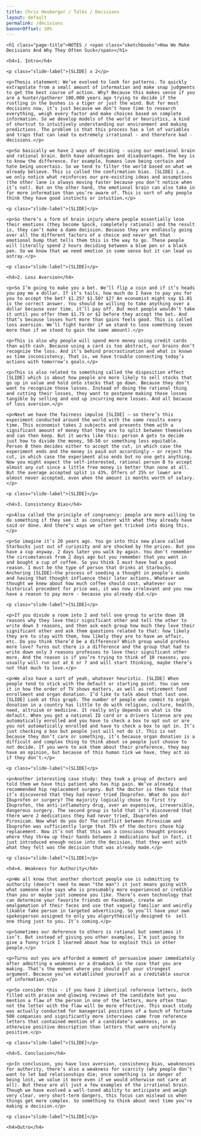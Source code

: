```yaml
---
title: Chris Heuberger / Talks / Decisions
layout: default
permalink: /decisions
bannerOffset: 30%
---
```


<div class="main-content">

  <div class="talk-notes">

    <h1 class="page-title">NOTES / <span class="sketchbooks">How We Make Decisions And Why They Often Suck</span></h1>

    <h4>1. Intro</h4>

    <p class="slide-label">[SLIDE] x 2</p>

    <p>Thesis statement: We’ve evolved to look for patterns. To quickly extrapolate from a small amount of information and make snap judgments to get the best course of action. Why? Because this makes sense if you are a hunter/gatherer 100,000 years ago trying to decide if the rustling in the bushes is a tiger or just the wind. But for most decisions now, it’s just because we don’t have time to research everything, weigh every factor and make choices based on complete information. So we develop models of the world or heuristics, a kind of shortcut to intuitively understanding our environment and making predictions. The problem is that this process has a lot of variables and traps that can lead to extremely irrational - and therefore bad - decisions.</p>

    <p>So basically we have 2 ways of deciding - using our emotional brain and rational brain. Both have advantages and disadvantages. The key is to know the difference. For example, humans love being certain and hate being uncertain. So we tend to filter the world based on what we already believe. This is called the confirmation bias. [SLIDE] i.e., we only notice what reinforces our pre-existing ideas and assumptions (the other lane is always moving faster because you don’t notice when it’s not). But on the other hand, the emotional brain can also take in far more information than you’re aware of. This is sort of why people think they have good instincts or intuition.</p>

    <p class="slide-label">[SLIDE]</p>

    <p>So there’s a form of brain injury where people essentially lose their emotions (they become Spock, completely rational) and the result is, they can’t make a damn decision. Because they are endlessly going over all the different factors of a choice and never get that emotional bump that tells them this is the way to go. These people will literally spend 2 hours deciding between a blue pen or a black pen. So we know that we need emotion in some sense but it can lead us astray.</p>

    <p class="slide-label">[SLIDE]</p>

    <h4>2. Loss Aversion</h4>

    <p>So I’m going to make you a bet. We’ll flip a coin and if it’s heads you pay me a dollar. If it’s tails, how much do I have to pay you for you to accept the bet? $1.25? $1.50? $2? An economist might say $1.01 is the correct answer. You should be willing to take anything over a dollar because over time, it’ll pay off. But most people wouldn’t take it until you offer them $1.75 or $2 before they accept the bet. And that’s because losses hurt more than gains feels good. This is called loss aversion. We’ll fight harder if we stand to lose something (even more than if we stood to gain the same amount).</p>

    <p>This is also why people will spend more money using credit cards than with cash. Because using a card is too abstract, our brains don’t recognize the loss. And it’s behind procrastination and what is known as time inconsistency. That is, we have trouble connecting today’s actions with tomorrow’s goals.</p>

    <p>This is also related to something called the disposition effect [SLIDE] which is about how people are more likely to sell stocks that go up in value and hold onto stocks that go down. Because they don’t want to recognize those losses. Instead of doing the rational thing and cutting their losses, they want to postpone making those losses tangible by selling and end up incurring more losses. And all because of loss aversion.</p>

    <p>Next we have the fairness impulse [SLIDE] — so there’s this experiment conducted around the world with the same results every time. This economist takes 2 subjects and presents them with a significant amount of money that they are to split between themselves and can then keep. But it works like this: person A gets to decide just how to divide the money, 50-50 or something less equitable. Person B then decides either to accept the cut, in which case the experiment ends and the money is paid out accordingly — or reject the cut, in which case the experiment also ends but no one gets anything. Now you might expect the self-interested, rational person B to accept almost any cut since a little free money is better than none at all. But the average accepted split is 43%. Offers of 25% or lower are almost never accepted, even when the amount is months worth of salary.</p>

    <p class="slide-label">[SLIDE]</p>

    <h4>3. Consistency Bias</h4>

    <p>Also called the principle of congruency: people are more willing to do something if they see it as consistent with what they already have said or done. And there’s ways we often get tricked into doing this.</p>

    <p>So imagine it’s 20 years ago. You go into this new place called Starbucks just out of curiosity and are shocked by the prices. But you have a cup anyway. 2 days later you walk by again. You don’t remember the circumstances from 2 days ago but you remember that you went in and bought a cup of coffee. So you think I must have had a good reason. I must be the type of person that drinks at Starbucks. Anchoring [SLIDE]—the process of seeding a thought in people’s minds and having that thought influence their later actions. Whatever we thought we knew about how much coffee should cost, whatever our historical precedent for price was, it was now irrelevant and you now have a reason to pay more - because you already did.</p>

    <p class="slide-label">[SLIDE]</p>

    <p>If you divide a room into 2 and tell one group to write down 10 reasons why they love their significant other and tell the other to write down 3 reasons, and then ask each group how much they love their significant other and ask them questions related to that: how likely they are to stay with them, how likely they are to have an affair, etc. Do you think there’d be a difference? Which group would profess more love? Turns out there is a difference and the group that had to write down only 3 reasons professes to love their significant other more. And the reason is if you’re trying to think of 10 reasons, you usually will run out at 6 or 7 and will start thinking, maybe there’s not that much to love.</p>

    <p>We also have a sort of yeah, whatever heuristic. [SLIDE] When people tend to stick with the default or starting point. You can see it in how the order of TV shows matters, as well as retirement fund enrollment and organ donation. I’d like to talk about that last one. [SLIDE] Look at this graph. The number of people who commit to organ donation in a country has little to do with religion, culture, health, need, altruism or medicine. It really only depends on what is the default. When you get a national ID card or a drivers license are you automatically enrolled and you have to check a box to opt out or are you not automatically enrolled and have to check a box to opt in. It’s just checking a box but people just will not do it. This is not because they don’t care or something, it’s because organ donation is a difficult and complex thing to think about so people just choose to not decide. If you were to ask them about their preference, they may have an opinion, but because of this human tick we have, they act as if they don’t.</p>

    <p class="slide-label">[SLIDE]</p>

    <p>Another interesting case study: they took a group of doctors and told them we have this patient who has hip pain. We’ve already recommended hip replacement surgery. But the doctor is then told that it’s discovered that they had never tried Ibuprofen. What do you do? Ibuprofen or surgery? The majority logically chose to first try Ibuprofen, the anti-inflamatory drug, over an expensive, irreversible, dangerous surgery. The second group is told that it’s discovered that there were 2 medications they had never tried, Ibuprofen and Piroxicam. Now what do you do? The conflict between Piroxicam and Ibuprofen was sufficiently large that 75% of the doctors chose hip replacement. Now it’s not that this was a conscious thought process where they threw up their hands between 2 medications but in fact, it just introduced enough noise into the decision, that they went with what they felt was the decision that was already made.</p>

    <p class="slide-label">[SLIDE]</p>

    <h4>4. Weakness for Authority</h4>

    <p>We all know that another shortcut people use is submitting to authority (doesn’t need to mean "the man") it just means going with what someone else says who is presumably more experienced or credible than you or maybe just someone you like. There’s even technology that can determine your favorite friends on Facebook, create an amalgamation of their faces and use that vaguely familiar and weirdly likable fake person in targeted advertising. So you’ll have your own spokesperson assigned to only you algorythmically designed to  sell one thing just to you. It’s coming.</p>

    <p>Sometimes our deference to others is rational but sometimes it isn’t. But instead of giving you other examples, I’m just going to give a funny trick I learned about how to exploit this in other people.</p>

    <p>Turns out you are afforded a moment of persuasive power immediately after admitting a weakness or a drawback in the case that you are making. That’s the moment where you should put your strongest argument. Because you’ve established yourself as a creditable source of information.</p>

    <p>So consider this - if you have 2 identical reference letters, both filled with praise and glowing reviews of the candidate but you mention a flaw of the person in one of the letters, more often than not the letter with the flaw will be more effective. This exact study was actually conducted for managerial positions of a bunch of fortune 500 companies and significantly more interviews came from reference letters that contained mention of a candidate’s weakness, in an otherwise positive description than letters that were uniformly positive.</p>

    <p class="slide-label">[SLIDE]</p>

    <h4>5. Conclusion</h4>

    <p>In conclusion, you have loss aversion, consistency bias, weaknesses for authority, there’s also a weakness for scarcity (why people don’t want to let bad relationships die; once something is in danger of being lost, we value it more even if we would otherwise not care at all). But these are all just a few examples of the irrational brain. Though we have evolved a well-tuned ability to anticipate and weigh very clear, very short-term dangers, this focus can mislead us when things get more complex. So something to think about next time you’re making a decision.</p>

    <p class="slide-label">[SLIDE]</p>

    <h4>Outro</h4>

  </div>

</div>